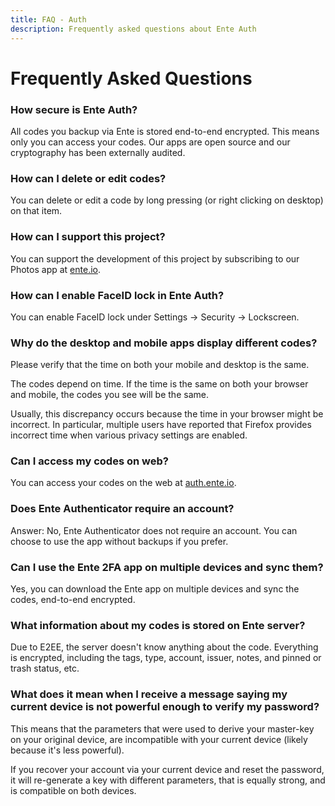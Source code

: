 ```yaml
---
title: FAQ - Auth
description: Frequently asked questions about Ente Auth
---
```


# Frequently Asked Questions

### How secure is Ente Auth?

All codes you backup via Ente is stored end-to-end encrypted. This means only
you can access your codes. Our apps are open source and our cryptography has
been externally audited.

### How can I delete or edit codes?

You can delete or edit a code by long pressing (or right clicking on desktop) on
that item.

### How can I support this project?

You can support the development of this project by subscribing to our Photos app
at [ente.io](https://ente.io).

### How can I enable FaceID lock in Ente Auth?

You can enable FaceID lock under Settings → Security → Lockscreen.

### Why do the desktop and mobile apps display different codes?

Please verify that the time on both your mobile and desktop is the same.

The codes depend on time. If the time is the same on both your browser and
mobile, the codes you see will be the same.

Usually, this discrepancy occurs because the time in your browser might be
incorrect. In particular, multiple users have reported that Firefox provides
incorrect time when various privacy settings are enabled.

### Can I access my codes on web?

You can access your codes on the web at [auth.ente.io](https://auth.ente.io).

### Does Ente Authenticator require an account?

Answer: No, Ente Authenticator does not require an account. You can choose to
use the app without backups if you prefer.

### Can I use the Ente 2FA app on multiple devices and sync them?

Yes, you can download the Ente app on multiple devices and sync the codes,
end-to-end encrypted.

### What information about my codes is stored on Ente server?

Due to E2EE, the server doesn't know anything about the code. Everything is
encrypted, including the tags, type, account, issuer, notes, and pinned or trash
status, etc.

### What does it mean when I receive a message saying my current device is not powerful enough to verify my password?

This means that the parameters that were used to derive your master-key on your
original device, are incompatible with your current device (likely because it's
less powerful).

If you recover your account via your current device and reset the password, it
will re-generate a key with different parameters, that is equally strong, and is
compatible on both devices.
